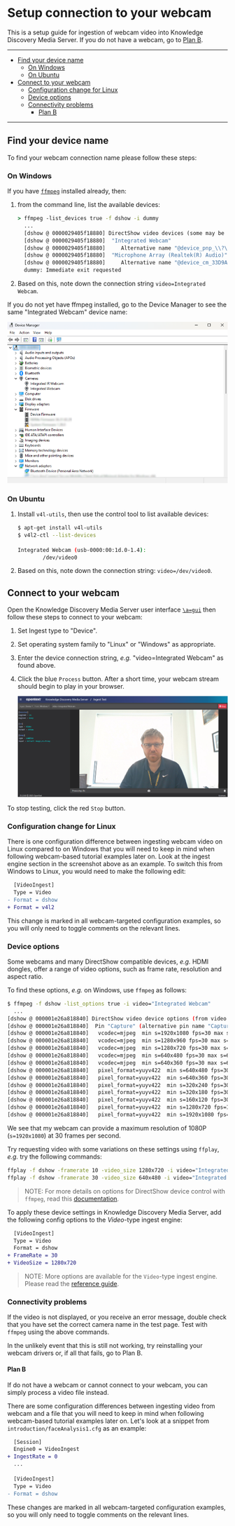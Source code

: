 # Setup connection to your webcam

This is a setup guide for ingestion of webcam video into Knowledge Discovery Media Server.  If you do not have a webcam, go to [Plan B](#plan-b).

---

- [Find your device name](#find-your-device-name)
  - [On Windows](#on-windows)
  - [On Ubuntu](#on-ubuntu)
- [Connect to your webcam](#connect-to-your-webcam)
  - [Configuration change for Linux](#configuration-change-for-linux)
  - [Device options](#device-options)
  - [Connectivity problems](#connectivity-problems)
    - [Plan B](#plan-b)

---

## Find your device name

To find your webcam connection name please follow these steps:

### On Windows

If you have [`ffmpeg`](https://ffmpeg.org/download.html) installed already, then:

1. from the command line, list the available devices:

    ```cmd
    > ffmpeg -list_devices true -f dshow -i dummy
      ...
      [dshow @ 0000029405f18880] DirectShow video devices (some may be both video and audio devices)
      [dshow @ 0000029405f18880]  "Integrated Webcam"
      [dshow @ 0000029405f18880]     Alternative name "@device_pnp_\\?\usb#vid_0bda&pid_554c&i_00#6&34a67fa&0&0000#    >       {65e8773d-8f56-11d0-a3b9-00a0c9223196}\global"
      [dshow @ 0000029405f18880]  "Microphone Array (Realtek(R) Audio)"
      [dshow @ 0000029405f18880]     Alternative name "@device_cm_33D9A762-90C8-11D0-BD43-00A0C911CE86}\wave_    >       {EB047B5C-FE38-40BB-A89F-6A1993C710EF}"
      dummy: Immediate exit requested
    ```

1. Based on this, note down the connection string `video=Integrated Webcam`.

If you do not yet have ffmpeg installed, go to the Device Manager to see the same "Integrated Webcam" device name:

![device-manager](./figs/device-manager.png)

### On Ubuntu

1. Install `v4l-utils`, then use the control tool to list available devices:

    ```sh
    $ apt-get install v4l-utils
    $ v4l2-ctl --list-devices

    Integrated Webcam (usb-0000:00:1d.0-1.4):
            /dev/video0
    ```

1. Based on this, note down the connection string: `video=/dev/video0`.

## Connect to your webcam

Open the Knowledge Discovery Media Server user interface [`\a=gui`](http://localhost:14000/a=gui#/ingest) then follow these steps to connect to your webcam:

1. Set Ingest type to "Device".
1. Set operating system family to "Linux" or "Windows" as appropriate.
1. Enter the device connection string, *e.g.* "video=Integrated Webcam" as found above.
1. Click the blue `Process` button.  After a short time, your webcam stream should begin to play in your browser.

    ![webcam-connection-test](./figs/webcam-connection-test.png)

To stop testing, click the red `Stop` button.

### Configuration change for Linux

There is one configuration difference between ingesting webcam video on Linux compared to on Windows that you will need to keep in mind when following webcam-based tutorial examples later on.  Look at the ingest engine section in the screenshot above as an example.  To switch this from Windows to Linux, you would need to make the following edit:

```diff
  [VideoIngest]
  Type = Video
- Format = dshow
+ Format = v4l2
```

This change is marked in all webcam-targeted configuration examples, so you will only need to toggle comments on the relevant lines.

### Device options

Some webcams and many DirectShow compatible devices, *e.g.* HDMI dongles, offer a range of video options, such as frame rate, resolution and aspect ratio.

To find these options, *e.g.* on Windows, use `ffmpeg` as follows:

```sh
$ ffmpeg -f dshow -list_options true -i video="Integrated Webcam"
  ...
[dshow @ 000001e26a818840] DirectShow video device options (from video devices)
[dshow @ 000001e26a818840]  Pin "Capture" (alternative pin name "Capture")
[dshow @ 000001e26a818840]   vcodec=mjpeg  min s=1920x1080 fps=30 max s=1920x1080 fps=30
[dshow @ 000001e26a818840]   vcodec=mjpeg  min s=1280x960 fps=30 max s=1280x960 fps=30
[dshow @ 000001e26a818840]   vcodec=mjpeg  min s=1280x720 fps=30 max s=1280x720 fps=30
[dshow @ 000001e26a818840]   vcodec=mjpeg  min s=640x480 fps=30 max s=640x480 fps=30
[dshow @ 000001e26a818840]   vcodec=mjpeg  min s=640x360 fps=30 max s=640x360 fps=30
[dshow @ 000001e26a818840]   pixel_format=yuyv422  min s=640x480 fps=30 max s=640x480 fps=30
[dshow @ 000001e26a818840]   pixel_format=yuyv422  min s=640x360 fps=30 max s=640x360 fps=30
[dshow @ 000001e26a818840]   pixel_format=yuyv422  min s=320x240 fps=30 max s=320x240 fps=30
[dshow @ 000001e26a818840]   pixel_format=yuyv422  min s=320x180 fps=30 max s=320x180 fps=30
[dshow @ 000001e26a818840]   pixel_format=yuyv422  min s=160x120 fps=30 max s=160x120 fps=30
[dshow @ 000001e26a818840]   pixel_format=yuyv422  min s=1280x720 fps=10 max s=1280x720 fps=10
[dshow @ 000001e26a818840]   pixel_format=yuyv422  min s=1920x1080 fps=5 max s=1920x1080 fps=5
```

We see that my webcam can provide a maximum resolution of 1080P (`s=1920x1080`) at 30 frames per second.

Try requesting video with some variations on these settings using `ffplay`, *e.g.* try the following commands:

```sh
ffplay -f dshow -framerate 10 -video_size 1280x720 -i video="Integrated Webcam"
ffplay -f dshow -framerate 30 -video_size 640x480 -i video="Integrated Webcam"
```

> NOTE: For more details on options for DirectShow device control with `ffmpeg`, read this [documentation](https://trac.ffmpeg.org/wiki/DirectShow).

To apply these device settings in Knowledge Discovery Media Server, add the following config options to the *Video*-type ingest engine:

```diff
  [VideoIngest]
  Type = Video
  Format = dshow
+ FrameRate = 30
+ VideoSize = 1280x720
```

> NOTE: More options are available for the `Video`-type ingest engine.  Please read the [reference guide](https://www.microfocus.com/documentation/idol/knowledge-discovery-25.3/MediaServer_25.3_Documentation/Help/index.html#Configuration/Ingest/Libav/_Libav.htm).

### Connectivity problems

If the video is not displayed, or you receive an error message, double check that you have set the correct camera name in the test page.  Test with `ffmpeg` using the above commands.

In the unlikely event that this is still not working, try reinstalling your webcam drivers or, if all that fails, go to Plan B.

#### Plan B

If do not have a webcam or cannot connect to your webcam, you can simply process a video file instead.

There are some configuration differences between ingesting video from webcam and a file that you will need to keep in mind when following webcam-based tutorial examples later on.  Let's look at a snippet from `introduction/faceAnalysis1.cfg` as an example:

```diff
  [Session]
  Engine0 = VideoIngest
+ IngestRate = 0
  ...

  [VideoIngest]
  Type = Video
- Format = dshow
```

These changes are marked in all webcam-targeted configuration examples, so you will only need to toggle comments on the relevant lines.
